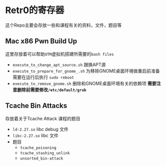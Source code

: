 # Retr0的寄存器

这个Repo主要会存放一些和课程有关的资料，文件，题目等

## Mac x86 Pwn Build Up
这里存放着可以帮助`UTM`虚拟机搭建所需要的`bash files`
* `execute_to_change_apt_source.sh` 跟换APT源
* `execute_to_prepare_for_gnome_.sh` 为移除GNOME桌面环境做重启前准备 需要在运行后执行 `sudo reboot`
* `execute_to_remove_gnome.sh` 删除和GNOME桌面环境有关的依赖项 **需要注意删除前需要修改`/etc/default/grub`**

## Tcache Bin Attacks
存放着关于Tcache Attack 课程的题目
* `ld-2.27.so` libc debug 文件
* `libc-2.27.so` libc 文件
* 题目
    * `tcache_poisoning`
    * `tcache_stashing_unlink`
    * `unsorted_bin-attack` 
